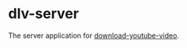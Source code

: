 # dlv-server

The server application for [download-youtube-video](https://www.download-youtube-video.com/).
